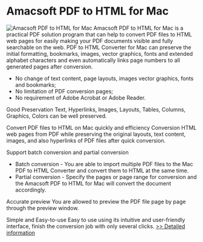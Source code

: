 # Amacsoft PDF to HTML for Mac
![Amacsoft PDF to HTML for Mac](https://mycommerce.akamaized.net/api/pimages/P300924570/BIG/300924570.PNG)
Amacsoft PDF to HTML for Mac is a practical PDF solution program that can help to convert PDF files to HTML web pages for easily making your PDF documents visible and fully searchable on the web. PDF to HTML Converter for Mac can preserve the initial formatting, bookmarks, images, vector graphics, fonts and extended alphabet characters and even automatically links page numbers to all generated pages after conversion.

* No change of text content, page layouts, images vector graphics, fonts and bookmarks;
* No limitation of PDF conversion pages;
* No requirement of Adobe Acrobat or Adobe Reader.

Good Preservation
Text, Hyperlinks, Images, Layouts, Tables, Columns, Graphics, Colors can be well preserved.

Convert PDF files to HTML on Mac quickly and efficiency
Conversion HTML web pages from PDF while preserving the original layouts, text content, images, and also hyperlinks of PDF files after quick conversion.

Support batch conversion and partial conversion
- Batch conversion - You are able to import multiple PDF files to the Mac PDF to HTML Converter and convert them to HTML at the same time.
- Partial conversion - Specify the pages or page range for conversion and the Amacsoft PDF to HTML for Mac will convert the document accordingly.

Accurate preview
You are allowed to preview the PDF file page by page through the preview window.

Simple and Easy-to-use
Easy to use using its intuitive and user-friendly interface, finish the conversion job with only several clicks.
[>> Detailed information](https://secure.shareit.com/shareit/product.html?productid=300924570&affiliateid=200057808)